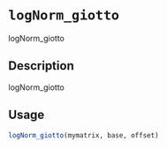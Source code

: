 # `logNorm_giotto`

logNorm_giotto


## Description

logNorm_giotto


## Usage

```r
logNorm_giotto(mymatrix, base, offset)
```



